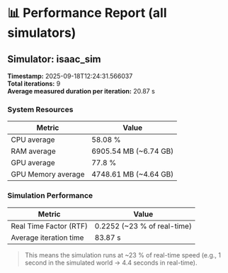 # 📊 Performance Report (all simulators)

## Simulator: isaac_sim

**Timestamp:** 2025-09-18T12:24:31.566037  
**Total iterations:** 9  
**Average measured duration per iteration:** 20.87 s  

### System Resources

| Metric                    | Value                          |
|---------------------------|--------------------------------|
| CPU average               | 58.08 %                    |
| RAM average               | 6905.54 MB (~6.74 GB) |
| GPU average               | 77.8 %                    |
| GPU Memory average        | 4748.61 MB (~4.64 GB) |

### Simulation Performance

| Metric                    | Value                          |
|---------------------------|--------------------------------|
| Real Time Factor (RTF)     | 0.2252 (~23 % of real-time) |
| Average iteration time      | 83.87 s        |

> This means the simulation runs at ~23 % of real-time speed (e.g., 1 second in the simulated world → 4.4 seconds in real-time).
